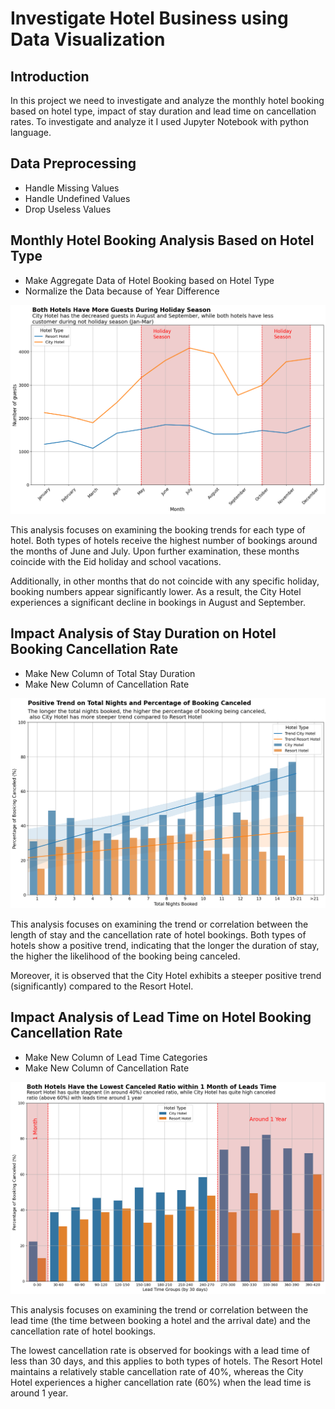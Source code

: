# Investigate Hotel Business using Data Visualization

## Introduction
In this project we need to investigate and analyze the monthly hotel booking based on hotel type, impact of stay duration and lead time on cancellation rates. To investigate and analyze it I used Jupyter Notebook with python language.

## Data Preprocessing
- Handle Missing Values
- Handle Undefined Values
- Drop Useless Values

## Monthly Hotel Booking Analysis Based on Hotel Type
- Make Aggregate Data of Hotel Booking based on Hotel Type
- Normalize the Data because of Year Difference

![alt text](/img/hotel_guest.png)

This analysis focuses on examining the booking trends for each type of hotel. Both types of hotels receive the highest number of bookings around the months of June and July. Upon further examination, these months coincide with the Eid holiday and school vacations.

Additionally, in other months that do not coincide with any specific holiday, booking numbers appear significantly lower. As a result, the City Hotel experiences a significant decline in bookings in August and September.

## Impact Analysis of Stay Duration on Hotel Booking Cancellation Rate
- Make New Column of Total Stay Duration
- Make New Column of Cancellation Rate

![alt text](/img/night_spend.png)

This analysis focuses on examining the trend or correlation between the length of stay and the cancellation rate of hotel bookings. Both types of hotels show a positive trend, indicating that the longer the duration of stay, the higher the likelihood of the booking being canceled.

Moreover, it is observed that the City Hotel exhibits a steeper positive trend (significantly) compared to the Resort Hotel.

## Impact Analysis of Lead Time on Hotel Booking Cancellation Rate
- Make New Column of Lead Time Categories
- Make New Column of Cancellation Rate

![alt text](/img/lead_time.png)

This analysis focuses on examining the trend or correlation between the lead time (the time between booking a hotel and the arrival date) and the cancellation rate of hotel bookings.

The lowest cancellation rate is observed for bookings with a lead time of less than 30 days, and this applies to both types of hotels. The Resort Hotel maintains a relatively stable cancellation rate of 40%, whereas the City Hotel experiences a higher cancellation rate (60%) when the lead time is around 1 year.
